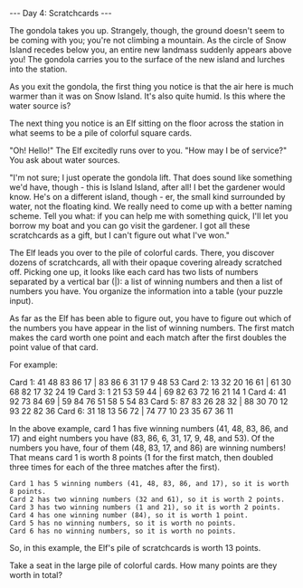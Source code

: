 --- Day 4: Scratchcards ---

The gondola takes you up. Strangely, though, the ground doesn't seem to be coming with you; you're not climbing a
mountain. As the circle of Snow Island recedes below you, an entire new landmass suddenly appears above you! The gondola
carries you to the surface of the new island and lurches into the station.

As you exit the gondola, the first thing you notice is that the air here is much warmer than it was on Snow Island. It's
also quite humid. Is this where the water source is?

The next thing you notice is an Elf sitting on the floor across the station in what seems to be a pile of colorful
square cards.

"Oh! Hello!" The Elf excitedly runs over to you. "How may I be of service?" You ask about water sources.

"I'm not sure; I just operate the gondola lift. That does sound like something we'd have, though - this is Island
Island, after all! I bet the gardener would know. He's on a different island, though - er, the small kind surrounded by
water, not the floating kind. We really need to come up with a better naming scheme. Tell you what: if you can help me
with something quick, I'll let you borrow my boat and you can go visit the gardener. I got all these scratchcards as a
gift, but I can't figure out what I've won."

The Elf leads you over to the pile of colorful cards. There, you discover dozens of scratchcards, all with their opaque
covering already scratched off. Picking one up, it looks like each card has two lists of numbers separated by a vertical
bar (|): a list of winning numbers and then a list of numbers you have. You organize the information into a table (your
puzzle input).

As far as the Elf has been able to figure out, you have to figure out which of the numbers you have appear in the list
of winning numbers. The first match makes the card worth one point and each match after the first doubles the point
value of that card.

For example:

Card 1: 41 48 83 86 17 | 83 86 6 31 17 9 48 53
Card 2: 13 32 20 16 61 | 61 30 68 82 17 32 24 19
Card 3:  1 21 53 59 44 | 69 82 63 72 16 21 14 1
Card 4: 41 92 73 84 69 | 59 84 76 51 58 5 54 83
Card 5: 87 83 26 28 32 | 88 30 70 12 93 22 82 36
Card 6: 31 18 13 56 72 | 74 77 10 23 35 67 36 11

In the above example, card 1 has five winning numbers (41, 48, 83, 86, and 17) and eight numbers you have (83, 86, 6,
31, 17, 9, 48, and 53). Of the numbers you have, four of them (48, 83, 17, and 86) are winning numbers! That means card
1 is worth 8 points (1 for the first match, then doubled three times for each of the three matches after the first).

    Card 1 has 5 winning numbers (41, 48, 83, 86, and 17), so it is worth 8 points.
    Card 2 has two winning numbers (32 and 61), so it is worth 2 points.
    Card 3 has two winning numbers (1 and 21), so it is worth 2 points.
    Card 4 has one winning number (84), so it is worth 1 point.
    Card 5 has no winning numbers, so it is worth no points.
    Card 6 has no winning numbers, so it is worth no points.

So, in this example, the Elf's pile of scratchcards is worth 13 points.

Take a seat in the large pile of colorful cards. How many points are they worth in total?
